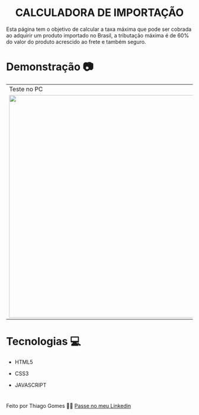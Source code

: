 <h1 align="center">
   CALCULADORA DE IMPORTAÇÃO
</h1>

<p>
Esta página tem o objetivo de calcular a taxa máxima que pode ser cobrada ao adquirir um produto importado no Brasil, a tributação máxima é de 60% do valor do produto acrescido ao frete e também seguro.
</p>

# Demonstração 📷

<table>
 <tr>
   <td>Teste no PC</td>
   <td>Teste no MOBILE</td>
 </tr>
 <tr>
   <td><img src="https://user-images.githubusercontent.com/98625860/156476145-f736b1f6-e660-486a-bf39-e16547327e0e.gif" width="600px"></td>
   <td><img src="https://user-images.githubusercontent.com/98625860/156476094-c5ae09ab-71b6-4003-aedf-85f12907ad00.gif" width="400px"></td>
 </tr>
</table>

# Tecnologias 💻

-   <p>HTML5</p>
-   <p>CSS3</p>
-   <p>JAVASCRIPT</p>

#

Feito por Thiago Gomes 🧑‍💻 [Passe no meu Linkedin](https://www.linkedin.com/in/thiago-gomes-165ab722b/)
